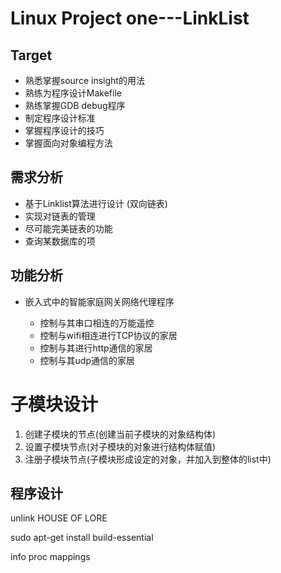 # Linux Project one---LinkList
## Target
* 熟悉掌握source insight的用法
* 熟练为程序设计Makefile
* 熟练掌握GDB debug程序 
* 制定程序设计标准
* 掌握程序设计的技巧 
* 掌握面向对象编程方法 

 



## 需求分析
* 基于Linklist算法进行设计 (双向链表)
* 实现对链表的管理
* 尽可能完美链表的功能
* 查询某数据库的项 



## 功能分析

* 嵌入式中的智能家庭网关网络代理程序 

  * 控制与其串口相连的万能遥控
  * 控制与wifi相连进行TCP协议的家居
  * 控制与其进行http通信的家居
  * 控制与其udp通信的家居 


#  子模块设计

1.  创建子模块的节点(创建当前子模块的对象结构体)
2.  设置子模块节点(对子模块的对象进行结构体赋值)
3. 注册子模块节点(子模块形成设定的对象，并加入到整体的list中)

## 程序设计 

unlink 
HOUSE OF LORE


sudo apt-get  install  build-essential


info proc mappings

